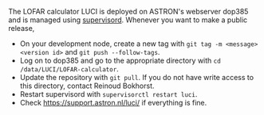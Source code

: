 The LOFAR calculator LUCI is deployed on ASTRON's webserver dop385 and is managed using [supervisord](http://supervisord.org/). Whenever you want to make a public release,

+ On your development node, create a new tag with ```git tag -m <message> <version id>``` and ```git push --follow-tags```.
+ Log on to dop385 and go to the appropriate directory with ```cd /data/LUCI/LOFAR-calculator```. 
+ Update the repository with ```git pull```. If you do not have write access to this directory, contact Reinoud Bokhorst.
+ Restart supervisord with ```supervisorctl restart luci```.
+ Check <https://support.astron.nl/luci/> if everything is fine. 
